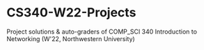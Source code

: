 # CS340-W22-Projects

Project solutions & auto-graders of COMP_SCI 340 Introduction to Networking (W'22, Northwestern University) 
